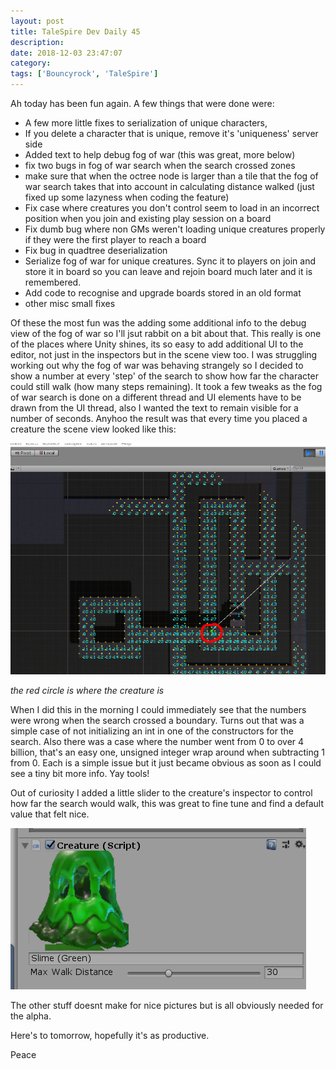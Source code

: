 ```yaml
---
layout: post
title: TaleSpire Dev Daily 45
description:
date: 2018-12-03 23:47:07
category:
tags: ['Bouncyrock', 'TaleSpire']
---
```


Ah today has been fun again. A few things that were done were:

- A few more little fixes to serialization of unique characters,
- If you delete a character that is unique, remove it's 'uniqueness' server side
- Added text to help debug fog of war (this was great, more below)
- fix two bugs in fog of war search when the search crossed zones
- make sure that when the octree node is larger than a tile that the fog of war search takes that into account in calculating distance walked (just fixed up some lazyness when coding the feature)
- Fix case where creatures you don't control seem to load in an incorrect position when you join and existing play session on a board
- Fix dumb bug where non GMs weren't loading unique creatures properly if they were the first player to reach a board
- Fix bug in quadtree deserialization
- Serialize fog of war for unique creatures. Sync it to players on join and store it in board so you can leave and rejoin board much later and it is remembered.
- Add code to recognise and upgrade boards stored in an old format
- other misc small fixes

Of these the most fun was the adding some additional info to the debug view of the fog of war so I'll jsut rabbit on a bit about that. This really is one of the places where Unity shines, its so easy to add additional UI to the editor, not just in the inspectors but in the scene view too. I was struggling working out why the fog of war was behaving strangely so I decided to show a number at every 'step' of the search to show how far the character could still walk (how many steps remaining). It took a few tweaks as the fog of war search is done on a different thread and UI elements have to be drawn from the UI thread, also I wanted the text to remain visible for a number of seconds. Anyhoo the result was that every time you placed a creature the scene view looked like this:

![debug0](/assets/images/fillDebug.png)

*the red circle is where the creature is*

When I did this in the morning I could immediately see that the numbers were wrong when the search crossed a boundary. Turns out that was a simple case of not initializing an int in one of the constructors for the search. Also there was a case where the number went from 0 to over 4 billion, that's an easy one, unsigned integer wrap around when subtracting 1 from 0. Each is a simple issue but it just became obvious as soon as I could see a tiny bit more info. Yay tools!

Out of curiosity I added a little slider to the creature's inspector to control how far the search would walk, this was great to fine tune and find a default value that felt nice.

![debug1](/assets/images/fillDebug2.png)

The other stuff doesnt make for nice pictures but is all obviously needed for the alpha.

Here's to tomorrow, hopefully it's as productive.

Peace
